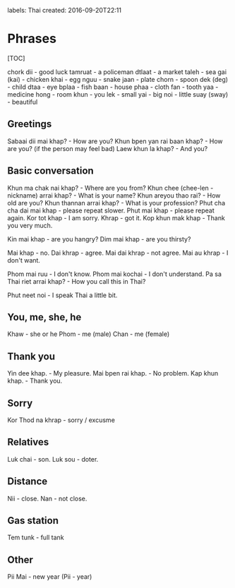 labels: Thai
created: 2016-09-20T22:11

# Phrases

[TOC]

chork dii - good luck
tamruat - a policeman
dtlaat - a market
taleh - sea
gai (kai) - chicken
khai - egg
nguu - snake
jaan - plate
chorn - spoon
dek (deg) - child
dtaa - eye
bplaa - fish
baan - house
phaa - cloth
fan - tooth
yaa - medicine
hong - room
khun - you
lek - small
yai - big
noi - little
suay (sway) - beautiful

## Greetings

Sabaai dii mai khap? - How are you?
Khun bpen yan rai baan khap? - How are you? (if the person may feel bad)
Laew khun la khap? - And you?

## Basic conversation

Khun ma chak nai khap? - Where are you from?
Khun chee (chee-len - nickname) arrai khap? - What is your name?
Khun areyou thao rai? - How old are you?
Khun thannan arrai khap? - What is your profession?
Phut cha cha dai mai khap - please repeat slower.
Phut mai khap - please repeat again.
Kor tot khap - I am sorry.
Khrap - got it.
Kop khun mak khap - Thank you very much.

Kin mai khap - are you hangry?
Dim mai khap - are you thirsty?

Mai khap - no.
Dai khrap - agree.
Mai dai khrap - not agree.
Mai au khrap - I don't want.

Phom mai ruu - I don't know.
Phom mai kochai - I don't understand.
Pa sa Thai riet arrai khap? - How you call this in Thai?

Phut neet noi - I speak Thai a little bit.

## You, me, she, he

Khaw - she or he
Phom - me (male)
Chan - me (female)

## Thank you

Yin dee khap. - My pleasure.
Mai bpen rai khap. - No problem.
Kap khun khap. - Thank you.

## Sorry

Kor Thod na khrap - sorry / excusme

## Relatives

Luk chai - son.
Luk sou - doter.

## Distance

Nii - close.
Nan - not close.

## Gas station

Tem tunk - full tank

## Other

Pii Mai - new year (Pii - year)
